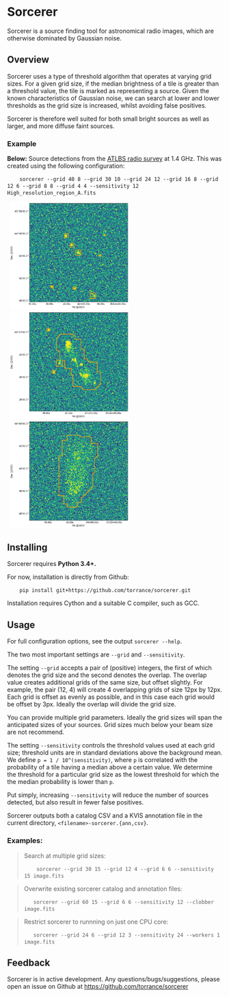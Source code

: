 # Sorcerer

Sorcerer is a source finding tool for astronomical radio images, which are otherwise dominated by Gaussian noise.

## Overview

Sorcerer uses a type of threshold algorithm that operates at varying grid sizes. For a given grid size, if the median brightness of a tile is greater than a threshold value, the tile is marked as representing a source. Given the known characteristics of Gaussian noise, we can search at lower and lower thresholds as the grid size is increased, whilst avoiding false positives.

Sorcerer is therefore well suited for both small bright sources as well as larger, and more diffuse faint sources.

### Example

**Below:** Source detections from the [ATLBS radio survey](http://www.rri.res.in/atlbs/) at 1.4 GHz. This was created using the following configuration:

        sorcerer --grid 40 8 --grid 30 10 --grid 24 12 --grid 16 8 --grid 12 6 --grid 8 8 --grid 4 4 --sensitivity 12 High_resolution_region_A.fits

<a style="display: block; float: left; margin: 0 5px" href="https://raw.githubusercontent.com/torrance/sorcerer/master/examples/example1.png">
        <img alt="Example of point source detections" width=280px src="https://raw.githubusercontent.com/torrance/sorcerer/master/examples/example1.png" />
</a>
<a style="display: block; float: left; margin: 0 5px" href="https://raw.githubusercontent.com/torrance/sorcerer/master/examples/example2.png">
        <img alt="Example of both point and diffuse source detections" width=280px src="https://raw.githubusercontent.com/torrance/sorcerer/master/examples/example2.png" />
</a>
<a style="display: block; float: left; margin: 0 5px" href="https://raw.githubusercontent.com/torrance/sorcerer/master/examples/example3.png">
        <img alt="Example of diffuse source detection" width=280px src="https://raw.githubusercontent.com/torrance/sorcerer/master/examples/example3.png" />
</a>
<div style="clear: both;"></div>

## Installing

Sorcerer requires **Python 3.4+.**

For now, installation is directly from Github:

        pip install git+https://github.com/torrance/sorcerer.git

Installation requires Cython and a suitable C compiler, such as GCC.

## Usage

For full configuration options, see the output `sorcerer --help`.

The two most important settings are `--grid` and `--sensitivity`.

The setting `--grid` accepts a pair of (positive) integers, the first of which denotes the grid size and the second denotes the overlap. The overlap value creates additional grids of the same size, but offset slightly. For example, the pair (12, 4) will create 4 overlapping grids of size 12px by 12px. Each grid is offset as evenly as possible, and in this case each grid would be offset by 3px. Ideally the overlap will divide the grid size.

You can provide multiple grid parameters. Ideally the grid sizes will span the anticipated sizes of your sources. Grid sizes much below your beam size are not recommend.

The setting `--sensitivity` controls the threshold values used at each grid size; threshold units are in standard deviations above the background mean. We define `p = 1 / 10^(sensitivity)`, where `p` is correlated with the probability of a tile having a median above a certain value. We determine the threshold for a particular grid size as the lowest threshold for which the the median probability is lower than `p`.

Put simply, increasing `--sensitivity` will reduce the number of sources detected, but also result in fewer false positives.

Sorcerer outputs both a catalog CSV and a KVIS annotation file in the current directory, `<filename>-sorcerer.{ann,csv}`.

### Examples:

> Search at multiple grid sizes:
>
>         sorcerer --grid 30 15 --grid 12 4 --grid 6 6 --sensitivity 15 image.fits

> Overwrite existing sorcerer catalog and annotation files:
>
>        sorcerer --grid 60 15 --grid 6 6 --sensitivity 12 --clobber image.fits

> Restrict sorcerer to runnning on just one CPU core:
>
>        sorcerer --grid 24 6 --grid 12 3 --sensitivity 24 --workers 1 image.fits

## Feedback

Sorcerer is in active development. Any questions/bugs/suggestions, please open an issue on Github at https://github.com/torrance/sorcerer